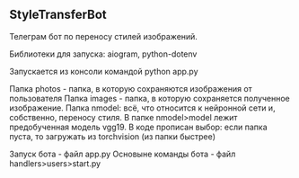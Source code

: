 ## **StyleTransferBot**

Телеграм бот по переносу стилей изображений.

Библиотеки для запуска: aiogram, python-dotenv

Запускается из консоли командой python app.py

Папка photos - папка, в которую сохраняются изображения от пользователя
Папка images - папка, в которую сохраняется полученное изображение.
Папка nmodel: всё, что относится к нейронной сети и, собственно, переносу стиля.
В папке nmodel>model лежит предобученная модель vgg19. В коде прописан выбор: если папка пуста, то загружать из torchvision (из папки быстрее)

Запуск бота - файл app.py
Основыне команды бота - файл handlers>users>start.py